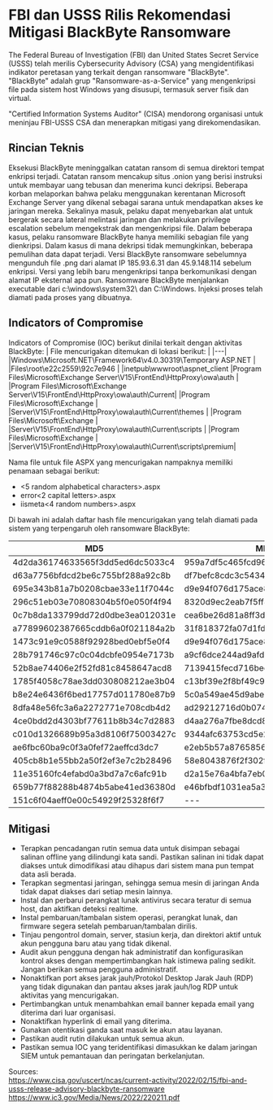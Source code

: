 # FBI dan USSS Rilis Rekomendasi Mitigasi BlackByte Ransomware

The Federal Bureau of Investigation (FBI) dan United States Secret Service (USSS) telah merilis Cybersecurity Advisory (CSA) yang mengidentifikasi indikator peretasan yang terkait dengan ransomware "BlackByte". "BlackByte" adalah grup "Ransomware-as-a-Service" yang mengenkripsi file pada sistem host Windows yang disusupi, termasuk server fisik dan virtual.

"Certified Information Systems Auditor" (CISA) mendorong organisasi untuk meninjau FBI-USSS CSA dan menerapkan mitigasi yang direkomendasikan.

## Rincian Teknis
Eksekusi BlackByte meninggalkan catatan ransom di semua direktori tempat enkripsi terjadi.
Catatan ransom mencakup situs .onion yang berisi instruksi untuk membayar uang tebusan dan menerima kunci dekripsi. Beberapa korban melaporkan bahwa pelaku menggunakan kerentanan Microsoft Exchange Server yang dikenal sebagai sarana untuk mendapatkan akses ke jaringan mereka. Sekalinya masuk,
pelaku dapat menyebarkan alat untuk bergerak secara lateral melintasi jaringan dan melakukan privilege escalation sebelum mengekstrak dan mengenkripsi file. Dalam beberapa kasus, pelaku ransomware BlackByte hanya memiliki sebagian file yang dienkripsi. Dalam kasus di mana dekripsi tidak memungkinkan, beberapa pemulihan data dapat terjadi. Versi BlackByte ransomware sebelumnya mengunduh file .png dari alamat IP 185.93.6.31 dan 45.9.148.114 sebelum enkripsi. Versi yang lebih baru mengenkripsi tanpa berkomunikasi dengan alamat IP eksternal apa pun. Ransomware BlackByte menjalankan executable
dari c:\windows\system32\ dan C:\Windows\. Injeksi proses telah diamati pada proses yang dibuatnya.

## Indicators of Compromise
Indicators of Compromise (IOC) berikut dinilai terkait dengan aktivitas BlackByte:
| File mencurigakan ditemukan di lokasi berikut:  |
|---|
|Windows\Microsoft.NET\Framework64\v4.0.30319\Temporary ASP.NET  |
|Files\root\e22c2559\92c7e946  |
|inetpub\wwwroot\aspnet_client
|Program  Files\Microsoft\Exchange Server\V15\FrontEnd\HttpProxy\owa\auth  |
|Program Files\Microsoft\Exchange Server\V15\FrontEnd\HttpProxy\owa\auth\Current|
|Program Files\Microsoft\Exchange  |
|Server\V15\FrontEnd\HttpProxy\owa\auth\Current\themes |
|Program Files\Microsoft\Exchange  |
|Server\V15\FrontEnd\HttpProxy\owa\auth\Current\scripts  |
|Program Files\Microsoft\Exchange  |
|Server\V15\FrontEnd\HttpProxy\owa\auth\Current\scripts\premium|

Nama file untuk file ASPX yang mencurigakan nampaknya memiliki penamaan sebagai berikut:
- <5 random alphabetical characters>.aspx
- error<2 capital letters>.aspx
- iismeta<4 random numbers>.aspx

Di bawah ini adalah daftar hash file mencurigakan yang telah diamati pada sistem yang terpengaruh oleh ransomware BlackByte:

| MD5 | MD5 |
|--|--|
|4d2da36174633565f3dd5ed6dc5033c4 | 959a7df5c465fcd963a641d87c18a565| |cd7034692d8f29f9146deb3641de7986 | 5f40e1859053b70df9c0753d327f2cee|
|d63a7756bfdcd2be6c755bf288a92c8b | df7befc8cdc3c5434ef27cc669fb1e4b| |eed7357ab8d2fe31ea3dbcf3f9b7ec74 | 51f2cf541f004d3c1fa8b0f94c89914a|
|695e343b81a7b0208cbae33e11f7044c | d9e94f076d175ace80f211ea298fa46e|
|296c51eb03e70808304b5f0e050f4f94 | 8320d9ec2eab7f5ff49186b2e630a15f|
|0c7b8da133799dd72d0dbe3ea012031e | cea6be26d81a8ff3db0d9da666cd0f8f|
|a77899602387665cddb6a0f021184a2b | 31f818372fa07d1fd158c91510b6a077|
|1473c91e9c0588f92928bed0ebf5e0f4 | d9e94f076d175ace80f211ea298fa46e|
|28b791746c97c0c04dcbfe0954e7173b | a9cf6dce244ad9afd8ca92820b9c11b9|
|52b8ae74406e2f52fd81c8458647acd8 | 7139415fecd716bec6d38d2004176f5d|
|1785f4058c78ae3dd030808212ae3b04 | c13bf39e2f8bf49c9754de7fb1396a33|
|b8e24e6436f6bed17757d011780e87b9 | 5c0a549ae45d9abe54ab662e53c484e2|
|8dfa48e56fc3a6a2272771e708cdb4d2 | ad29212716d0b074d976ad7e33b8f35f|
|4ce0bdd2d4303bf77611b8b34c7d2883 | d4aa276a7fbe8dcd858174eeacbb26ce|
|c010d1326689b95a3d8106f75003427c | 9344afc63753cd5e2ee0ff9aed43dc56|
|ae6fbc60ba9c0f3a0fef72aeffcd3dc7 | e2eb5b57a8765856be897b4f6dadca18
|405cb8b1e55bb2a50f2ef3e7c2b28496 | 58e8043876f2f302fbc98d00c270778b|
|11e35160fc4efabd0a3bd7a7c6afc91b | d2a15e76a4bfa7eb007a07fc8738edfb|
|659b77f88288b4874b5abe41ed36380d | e46bfbdf1031ea5a383040d0aa598d45|
|151c6f04aeff0e00c54929f25328f6f7 |---|

## Mitigasi
- Terapkan pencadangan rutin semua data untuk disimpan sebagai salinan offline yang dilindungi kata sandi. Pastikan salinan ini tidak dapat diakses untuk dimodifikasi atau dihapus dari sistem mana pun tempat data asli berada.
- Terapkan segmentasi jaringan, sehingga semua mesin di jaringan Anda tidak dapat diakses dari setiap mesin lainnya.
- Instal dan perbarui perangkat lunak antivirus secara teratur di semua host, dan aktifkan deteksi realtime.
- Instal pembaruan/tambalan sistem operasi, perangkat lunak, dan firmware segera setelah pembaruan/tambalan dirilis.
- Tinjau pengontrol domain, server, stasiun kerja, dan direktori aktif untuk akun pengguna baru atau yang tidak dikenal.
- Audit akun pengguna dengan hak administratif dan konfigurasikan kontrol akses dengan mempertimbangkan hak istimewa paling sedikit. Jangan berikan semua pengguna administratif.
- Nonaktifkan port akses jarak jauh/Protokol Desktop Jarak Jauh (RDP) yang tidak digunakan dan pantau akses jarak jauh/log RDP untuk aktivitas yang mencurigakan.
- Pertimbangkan untuk menambahkan email banner kepada email yang diterima dari luar organisasi.
- Nonaktifkan hyperlink di email yang diterima.
- Gunakan otentikasi ganda saat masuk ke akun atau layanan.
- Pastikan audit rutin dilakukan untuk semua akun.
- Pastikan semua IOC yang teridentifikasi dimasukkan ke dalam jaringan SIEM untuk pemantauan dan peringatan berkelanjutan.

Sources:<br>
https://www.cisa.gov/uscert/ncas/current-activity/2022/02/15/fbi-and-usss-release-advisory-blackbyte-ransomware<br>
https://www.ic3.gov/Media/News/2022/220211.pdf<br>
